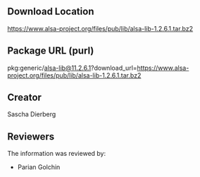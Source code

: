 ## Download Location

https://www.alsa-project.org/files/pub/lib/alsa-lib-1.2.6.1.tar.bz2

## Package URL (purl)

pkg:generic/alsa-lib@11.2.6.1?download_url=https://www.alsa-project.org/files/pub/lib/alsa-lib-1.2.6.1.tar.bz2


## Creator

Sascha Dierberg

## Reviewers

The information was reviewed by:

* Parian Golchin